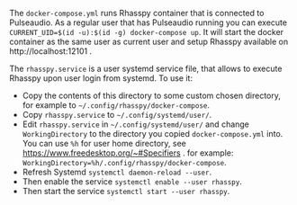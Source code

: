 The `docker-compose.yml` runs Rhasspy container that is connected to Pulseaudio.
As a regular user that has Pulseaudio running you can execute
`CURRENT_UID=$(id -u):$(id -g) docker-compose up`. It will start the docker container
as the same user as current user and setup Rhasspy available on http://localhost:12101 .

The `rhasspy.service` is a user systemd service file, that allows to execute Rhasspy upon
user login from systemd. To use it:

- Copy the contents of this directory to some custom chosen directory,
  for example to `~/.config/rhasspy/docker-compose`.
- Copy `rhasspy.service` to `~/.config/systemd/user/`.
- Edit `rhasspy.service` in `~/.config/systemd/user/` and change `WorkingDirectory`
  to the directory you copied `docker-compose.yml` into. You can use `%h` for
  user home directory, see https://www.freedesktop.org/~#Specifiers . for example:
  `WorkingDirectory=%h/.config/rhasspy/docker-compose`.
- Refresh Systemd `systemctl daemon-reload --user`.
- Then enable the service `systemctl enable --user rhasspy`.
- Then start the service `systemctl start --user rhasspy`.



